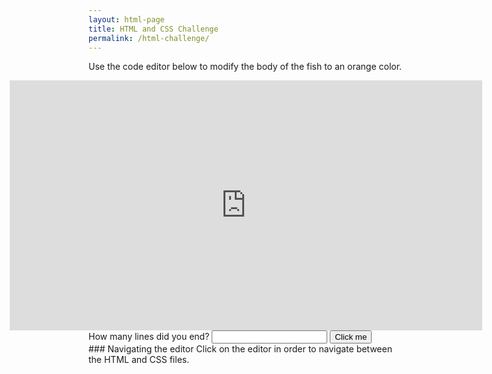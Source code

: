 ```yaml
---
layout: html-page
title: HTML and CSS Challenge
permalink: /html-challenge/
---
```


Use the code editor below to modify the body of the fish to an orange color.

<iframe src="https://embed.plnkr.co/hbQCmy9BQ5BWcMvcAmZB?show=app,preview"
        frameborder="0"
        width="150%"
        height="400px"
        style="margin: 0 auto; display: block; margin-left:-25%;" onload="access()" id="preview"></iframe>

<div class="form-group">
  <label for="edit">How many lines did you end?</label>
  <input type="test" class="form-control" id="edit">
        <button onclick="verifyAnswer()">Click me</button>
</div>
<script>
function verifyAnswer(){
        console.log(document.getElementById("edit").value);
}
        /*
function access() {
   var iframe = document.getElementById("preview");
   var innerDoc = iframe.contentDocument || iframe.contentWindow.document;
   console.log(innerDoc.body);
   console.log(innerDoc.getElementsByClassName("fin")[0].style.backgroundColor);
   console.log(innerDoc.getElementsByClassName("fish-body")[0].style.backgroundColor);
   console.log(innerDoc.getElementsByClassName("fin")[1].style.backgroundColor);
}*/
</script>
### Navigating the editor
Click on the editor in order to navigate between the HTML and CSS files.


